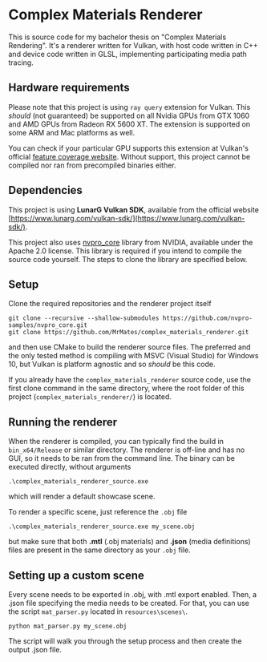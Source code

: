 # Complex Materials Renderer
This is source code for my bachelor thesis on "Complex Materials Rendering". It's a renderer written for Vulkan, with host code written in C++ and device code written in GLSL, implementing participating media path tracing.

## Hardware requirements
Please note that this project is using `ray query` extension for Vulkan. This *should* (not guaranteed) be supported on all Nvidia GPUs from GTX 1060 and AMD GPUs from Radeon RX 5600 XT. The extension is supported on some ARM and Mac platforms as well.

You can check if your particular GPU supports this extension at Vulkan's official [feature coverage website](https://vulkan.gpuinfo.org/listdevicescoverage.php?extension=VK_KHR_ray_query&platform=all). Without support, this project cannot be compiled nor ran from precompiled binaries either.

## Dependencies
This project is using **LunarG Vulkan SDK**, available from the official website [https://www.lunarg.com/vulkan-sdk/](https://www.lunarg.com/vulkan-sdk/).

This project also uses [nvpro_core](https://github.com/nvpro-samples/nvpro_core) library from NVIDIA, available under the Apache 2.0 license. This library is required if you intend to compile the source code yourself. The steps to clone the library are specified below.

## Setup
Clone the required repositories and the renderer project itself
```
git clone --recursive --shallow-submodules https://github.com/nvpro-samples/nvpro_core.git
git clone https://github.com/MrMates/complex_materials_renderer.git
```
and then use CMake to build the renderer source files. The preferred and the only tested method is compiling with MSVC (Visual Studio) for Windows 10, but Vulkan is platform agnostic and so *should* be this code.

If you already have the `complex_materials_renderer` source code, use the first clone command in the same directory, where the root folder of this project (`complex_materials_renderer/`) is located.

## Running the renderer
When the renderer is compiled, you can typically find the build in `bin_x64/Release` or similar directory. The renderer is off-line and has no GUI, so it needs to be ran from the command line. The binary can be executed directly, without arguments

```
.\complex_materials_renderer_source.exe
```
which will render a default showcase scene.

To render a specific scene, just reference the `.obj` file
```
.\complex_materials_renderer_source.exe my_scene.obj
```
but make sure that both **.mtl** (.obj materials) and **.json** (media definitions) files are present in the same directory as your `.obj` file.

## Setting up a custom scene
Every scene needs to be exported in .obj, with .mtl export enabled. Then, a .json file specifying the media needs to be created. For that, you can use the script `mat_parser.py` located in `resources\scenes\`.

```
python mat_parser.py my_scene.obj
```

The script will walk you through the setup process and then create the output .json file.